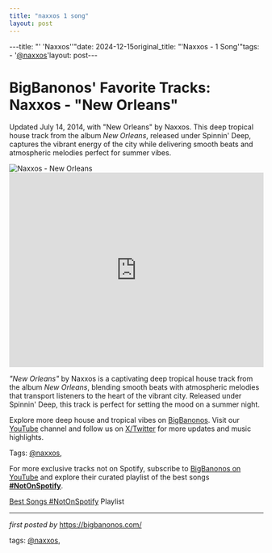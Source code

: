 ```yaml
---
title: "naxxos 1 song"
layout: post
---
```

---title: "' 'Naxxos''"date: 2024-12-15original_title: "'Naxxos - 1 Song'"tags:  - '[@naxxos](/tags/naxxos/)'layout: post---<!-- Post Title --><h1 >BigBanonos' Favorite Tracks: Naxxos - "New Orleans"</h1> <!-- Introductory Text --><p >Updated July 14, 2014, with "New Orleans" by Naxxos. This deep tropical house track from the album <em>New Orleans</em>, released under Spinnin' Deep, captures the vibrant energy of the city while delivering smooth beats and atmospheric melodies perfect for summer vibes.</p> <!-- Featured Image --><div > <img src="https://i.ytimg.com/vi/xffDtrIDsVs/maxresdefault.jpg?sqp=-oaymwEmCIAKENAF8quKqQMa8AEB-AH-CYAC0AWKAgwIABABGGUgUChDMA8=&rs=AOn4CLBBzplfqqz952o2F23Bu6IRMjgDJQ" alt="Naxxos - New Orleans" /></div> <!-- YouTube Video Embed --><div > <iframe width="100%" height="385" src="https://www.youtube.com/embed/1MC4M9FenZE" title="Naxxos - New Orleans (Original Mix)" frameborder="0" allow="accelerometer; autoplay; clipboard-write; encrypted-media; gyroscope; picture-in-picture; web-share" referrerpolicy="strict-origin-when-cross-origin" allowfullscreen></iframe></div> <!-- Song Information --><div > <p><em>"New Orleans"</em> by Naxxos is a captivating deep tropical house track from the album <em>New Orleans</em>, blending smooth beats with atmospheric melodies that transport listeners to the heart of the vibrant city. Released under Spinnin' Deep, this track is perfect for setting the mood on a summer night.</p></div> <!-- Footer Links --><div > <p>Explore more deep house and tropical vibes on <a href="https://bigbanonos.com/" target="_blank">BigBanonos</a>. Visit our <a href="https://www.youtube.com/[@BigBanonos](/tags/BigBanonos/)" target="_blank">YouTube</a> channel and follow us on <a href="https://x.com/bigbanonos" target="_blank">X/Twitter</a> for more updates and music highlights.</p></div> <!-- Tags --><p >Tags: [@naxxos](/tags/naxxos/),</p><!--Subscribe and Playlist Links--><div>    <p>For more exclusive tracks not on Spotify, subscribe to <a href="https://www.youtube.com/[@BigBanonos](/tags/BigBanonos/)" target="_blank">BigBanonos on YouTube</a> and explore their curated playlist of the best songs <strong>[#NotOnSpotify](/tags/NotOnSpotify/)</strong>.</p>    <p><a href="https://www.youtube.com/playlist?list=PLtuNtuTatqI0kFahUCbtbfenC_ET5O_tr" target="_blank">Best Songs [#NotOnSpotify](/tags/NotOnSpotify/) Playlist<br /></a></p></div><hr /><p><em>first posted by</em> <a href="https://bigbanonos.com/" rel="noopener" target="_new">https://bigbanonos.com/</a></p><p>tags: [@naxxos](/tags/naxxos/),</p>